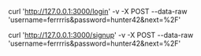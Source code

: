 curl 'http://127.0.0.1:3000/login' -v -X POST --data-raw 'username=ferrrris&password=hunter42&next=%2F'

curl 'http://127.0.0.1:3000/signup' -v -X POST --data-raw 'username=ferrrris&password=hunter42&next=%2F'
